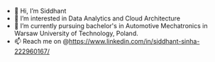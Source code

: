 - 👋 Hi, I’m Siddhant
- 👀 I’m interested in Data Analytics and Cloud Architecture
- 🌱 I’m currently pursuing bachelor's in Automotive Mechatronics in Warsaw University of Technology, Poland.
- 📫 Reach me on @https://www.linkedin.com/in/siddhant-sinha-222960167/

<!---
WiseGitter/WiseGitter is a ✨ special ✨ repository because its `README.md` (this file) appears on your GitHub profile.
You can click the Preview link to take a look at your changes.
--->
